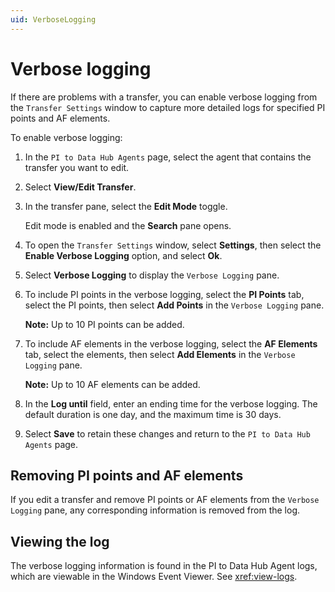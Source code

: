 ```yaml
---
uid: VerboseLogging
---
```


# Verbose logging

If there are problems with a transfer, you can enable verbose logging from the `Transfer Settings` window to capture more detailed logs for specified PI points and AF elements.

To enable verbose logging:

1. In the `PI to Data Hub Agents` page, select the agent that contains the transfer you want to edit.

1. Select **View/Edit Transfer**.

1. In the transfer pane, select the **Edit Mode** toggle.

   Edit mode is enabled and the **Search** pane opens. 

1. To open the `Transfer Settings` window, select **Settings**, then select the **Enable Verbose Logging** option, and select **Ok**.

1. Select **Verbose Logging** to display the `Verbose Logging` pane.

1. To include PI points in the verbose logging, select the **PI Points** tab, select the PI points, then select **Add Points** in the `Verbose Logging` pane.

   **Note:** Up to 10 PI points can be added.

1. To include AF elements in the verbose logging, select the **AF Elements** tab, select the elements, then select **Add Elements** in the `Verbose Logging` pane.

   **Note:** Up to 10 AF elements can be added.

1. In the **Log until** field, enter an ending time for the verbose logging. The default duration is one day, and the maximum time is 30 days.

1. Select **Save** to retain these changes and return to the `PI to Data Hub Agents` page.

## Removing PI points and AF elements

If you edit a transfer and remove PI points or AF elements from the `Verbose Logging` pane, any corresponding information is removed from the log.

## Viewing the log

The verbose logging information is found in the PI to Data Hub Agent logs, which are viewable in the Windows Event Viewer. See <xref:view-logs>.
